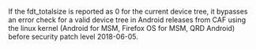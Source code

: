If the fdt_totalsize is reported as 0 for the current device tree, it bypasses an error check for a valid device tree in Android releases from CAF using the linux kernel (Android for MSM, Firefox OS for MSM, QRD Android) before security patch level 2018-06-05.